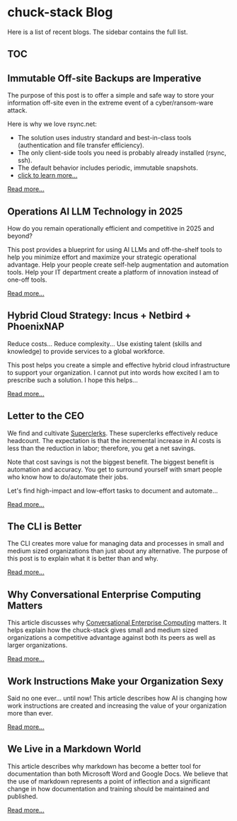 # chuck-stack Blog

Here is a list of recent blogs. The sidebar contains the full list.

## TOC

<!-- toc -->

## Immutable Off-site Backups are Imperative

The purpose of this post is to offer a simple and safe way to store your information off-site even in the extreme event of a cyber/ransom-ware attack.

Here is why we love rsync.net:

- The solution uses industry standard and best-in-class tools (authentication and file transfer efficiency).
- The only client-side tools you need is probably already installed (rsync, ssh).
- The default behavior includes periodic, immutable snapshots.
- [click to learn more...](./blog-rsync-net.md)

[Read more...](./blog-rsync-net.md)

## Operations AI LLM Technology in 2025

How do you remain operationally efficient and competitive in 2025 and beyond?

This post provides a blueprint for using AI LLMs and off-the-shelf tools to help you minimize effort and maximize your strategic operational advantage. Help your people create self-help augmentation and automation tools. Help your IT department create a platform of innovation instead of one-off tools.

[Read more...](./blog-llm-ai-operations-automation.md)

## Hybrid Cloud Strategy: Incus + Netbird + PhoenixNAP

Reduce costs... Reduce complexity... Use existing talent (skills and knowledge) to provide services to a global workforce.

This post helps you create a simple and effective hybrid cloud infrastructure to support your organization. I cannot put into words how excited I am to prescribe such a solution. I hope this helps...

[Read more...](./blog-incus-netbird-phoenixnap.md)

## Letter to the CEO

We find and cultivate [Superclerks](./terminology.md#superclerk). These superclerks effectively reduce headcount. The expectation is that the incremental increase in AI costs is less than the reduction in labor; therefore, you get a net savings.

Note that cost savings is not the biggest benefit. The biggest benefit is automation and accuracy. You get to surround yourself with smart people who know how to do/automate their jobs.

Let's find high-impact and low-effort tasks to document and automate...

[Read more...](./blog-letter-ceo.md)

## The CLI is Better

The CLI creates more value for managing data and processes in small and medium sized organizations than just about any alternative. The purpose of this post is to explain what it is better than and why.

[Read more...](./blog-cli-better.md)

## Why Conversational Enterprise Computing Matters

This article discusses why [Conversational Enterprise Computing](./terminology.md#conversational-enterprise-computing) matters. It helps explain how the chuck-stack gives small and medium sized organizations a competitive advantage against both its peers as well as larger organizations.

[Read more...](./blog-conversational-enterprise-computing.md)

## Work Instructions Make your Organization Sexy

Said no one ever... until now! This article describes how AI is changing how work instructions are created and increasing the value of your organization more than ever.

[Read more...](./blog-work-instruction-sexy.md)

## We Live in a Markdown World

This article describes why markdown has become a better tool for documentation than both Microsoft Word and Google Docs. We believe that the use of markdown represents a point of inflection and a significant change in how documentation and training should be maintained and published.

[Read more...](./blog-live-markdown-world.md)

